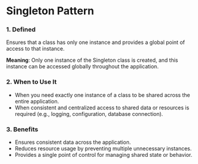 # Singleton Pattern

### 1. Defined

Ensures that a class has only one instance and provides a global point of access to that instance.

**Meaning**: Only one instance of the Singleton class is created, and this instance can be accessed globally throughout
the application.

### 2. When to Use It

- When you need exactly one instance of a class to be shared across the entire application.
- When consistent and centralized access to shared data or resources is required (e.g., logging, configuration, database
  connection).

### 3. Benefits

- Ensures consistent data across the application.
- Reduces resource usage by preventing multiple unnecessary instances.
- Provides a single point of control for managing shared state or behavior.